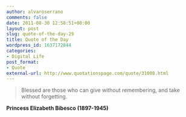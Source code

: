 ```yaml
---
author: alvaroserrano
comments: false
date: 2011-08-30 12:58:51+00:00
layout: post
slug: quote-of-the-day-29
title: Quote of the Day
wordpress_id: 1637172844
categories:
- Digital Life
post_format:
- Quote
external-url: http://www.quotationspage.com/quote/31008.html
---
```


<blockquote>Blessed are those who can give without remembering, and take without forgetting.</blockquote>

**Princess Elizabeth Bibesco (1897-1945)**
